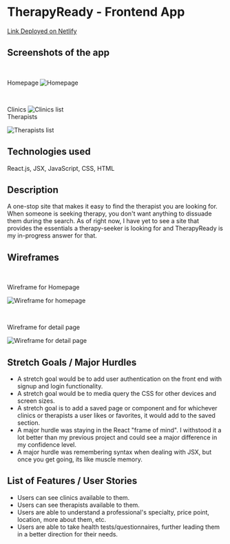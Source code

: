 # TherapyReady - Frontend App
 
[Link Deployed on Netlify](https://therapyready.netlify.app/)
 
## Screenshots of the app
<br>

Homepage
![Homepage](https://i.imgur.com/T2PTv6O.png "Homepage")

<br>

Clinics
![Clinics list](https://i.imgur.com/GDk9HaS.png "Clinics-frontend")
<br>
Therapists

![Therapists list](https://i.imgur.com/rKvN43G.png "Therapists-frontend")
 
## Technologies used
React.js, JSX, JavaScript, CSS, HTML

## Description
A one-stop site that makes it easy to find the therapist you are looking for. When someone is seeking therapy, you don't want anything to dissuade them during the search. As of right now, I have yet to see a site that provides the essentials a therapy-seeker is looking for and TherapyReady is my in-progress answer for that.

## Wireframes

<br>

Wireframe for Homepage

![Wireframe for homepage](https://i.imgur.com/hO3Lgsv.png)

<br>

Wireframe for detail page

![Wireframe for detail page](https://i.imgur.com/zvjFpoH.png)
 
## Stretch Goals / Major Hurdles 

<ul>
<li>A stretch goal would be to add user authentication on the front end with signup and login functionality.</li>
<li>A stretch goal would be to media query the CSS for other devices and screen sizes.</li>
<li>A stretch goal is to add a saved page or component and for whichever clinics or therapists a user likes or favorites, it would add to the saved section.</li>
<li>A major hurdle was staying in the React "frame of mind". I withstood it a lot better than my previous project and could see a major difference in my confidence level.</li>
<li>A major hurdle was remembering syntax when dealing with JSX, but once you get going, its like muscle memory.</li>
</ul>

## List of Features / User Stories

<ul>
<li>Users can see clinics available to them.</li>
<li>Users can see therapists available to them.</li>
<li>Users are able to understand a professional's specialty, price point, location, more about them, etc.</li>
<li>Users are able to take health tests/questionnaires, further leading them in a better direction for their needs.</li>
</ul>
